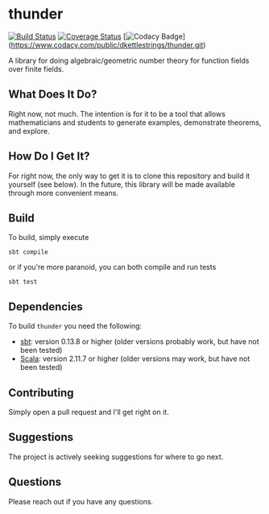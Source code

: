 # thunder

[![Build Status](https://travis-ci.org/dkettlestrings/thunder.svg?branch=master)](https://travis-ci.org/dkettlestrings/thunder)
[![Coverage Status](https://coveralls.io/repos/github/dkettlestrings/thunder/badge.svg?branch=master)](https://coveralls.io/github/dkettlestrings/thunder?branch=master)
[![Codacy Badge](https://www.codacy.com/project/badge/efff939a9e074591ab86b1e6017d1c5a)]
(https://www.codacy.com/public/dkettlestrings/thunder.git)

A library for doing algebraic/geometric number theory for function fields over finite fields.

## What Does It Do?

Right now, not much.  The intention is for it to be a tool that allows mathematicians and students to generate examples, demonstrate theorems, and explore.

## How Do I Get It?

For right now, the only way to get it is to clone this repository and build it yourself (see below).  In the future, this library 
will be made available through more convenient means.

## Build

To build, simply execute

`sbt compile`

or if you're more paranoid, you can both compile and run tests

`sbt test`

## Dependencies

To build `thunder` you need the following:
* [sbt](http://www.scala-sbt.org/): version 0.13.8 or higher (older versions probably work, but have not been tested)
* [Scala](http://www.scala-lang.org/): version 2.11.7 or higher (older versions may work, but have not been tested)

## Contributing

Simply open a pull request and I'll get right on it.

## Suggestions

The project is actively seeking suggestions for where to go next.

## Questions

Please reach out if you have any questions.



